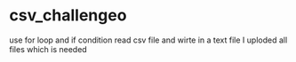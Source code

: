 # csv_challengeo
use for loop and if condition
read csv file and wirte in a text file
I uploded all files which is needed
